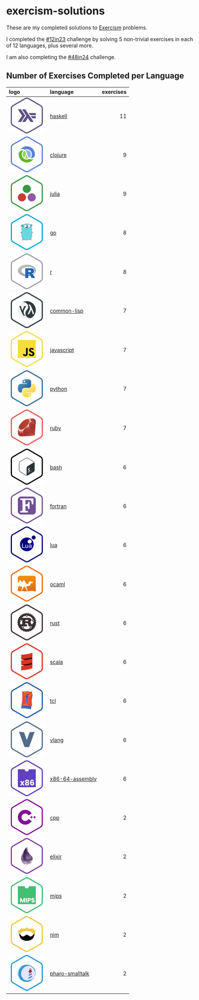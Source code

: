 
<!-- README.md is generated from README.Rmd. Please edit that file -->

# exercism-solutions

<!-- badges: start -->
<!-- badges: end -->

These are my completed solutions to [Exercism](https://exercism.org/)
problems.

I completed the [\#12in23](https://exercism.org/challenges/12in23)
challenge by solving 5 non-trivial exercises in each of 12 languages,
plus several more.

I am also completing the
[\#48in24](https://exercism.org/challenges/48in24) challenge.

## Number of Exercises Completed per Language

<div class="kable-table">

| logo                              | language                                         | exercises |
|:----------------------------------|:-------------------------------------------------|----------:|
| ![](./.logos/haskell.png)         | <a href="./haskell/">haskell</a>                 |        11 |
| ![](./.logos/clojure.png)         | <a href="./clojure/">clojure</a>                 |         9 |
| ![](./.logos/julia.png)           | <a href="./julia/">julia</a>                     |         9 |
| ![](./.logos/go.png)              | <a href="./go/">go</a>                           |         8 |
| ![](./.logos/r.png)               | <a href="./r/">r</a>                             |         8 |
| ![](./.logos/common-lisp.png)     | <a href="./common-lisp/">common-lisp</a>         |         7 |
| ![](./.logos/javascript.png)      | <a href="./javascript/">javascript</a>           |         7 |
| ![](./.logos/python.png)          | <a href="./python/">python</a>                   |         7 |
| ![](./.logos/ruby.png)            | <a href="./ruby/">ruby</a>                       |         7 |
| ![](./.logos/bash.png)            | <a href="./bash/">bash</a>                       |         6 |
| ![](./.logos/fortran.png)         | <a href="./fortran/">fortran</a>                 |         6 |
| ![](./.logos/lua.png)             | <a href="./lua/">lua</a>                         |         6 |
| ![](./.logos/ocaml.png)           | <a href="./ocaml/">ocaml</a>                     |         6 |
| ![](./.logos/rust.png)            | <a href="./rust/">rust</a>                       |         6 |
| ![](./.logos/scala.png)           | <a href="./scala/">scala</a>                     |         6 |
| ![](./.logos/tcl.png)             | <a href="./tcl/">tcl</a>                         |         6 |
| ![](./.logos/vlang.png)           | <a href="./vlang/">vlang</a>                     |         6 |
| ![](./.logos/x86-64-assembly.png) | <a href="./x86-64-assembly/">x86-64-assembly</a> |         6 |
| ![](./.logos/cpp.png)             | <a href="./cpp/">cpp</a>                         |         2 |
| ![](./.logos/elixir.png)          | <a href="./elixir/">elixir</a>                   |         2 |
| ![](./.logos/mips.png)            | <a href="./mips/">mips</a>                       |         2 |
| ![](./.logos/nim.png)             | <a href="./nim/">nim</a>                         |         2 |
| ![](./.logos/pharo-smalltalk.png) | <a href="./pharo-smalltalk/">pharo-smalltalk</a> |         2 |

</div>

